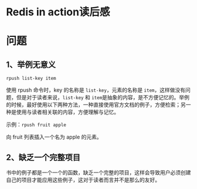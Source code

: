 Redis in action读后感
===

# 问题

## 1、举例无意义

`rpush list-key item`

使用 rpush 命令时，key 的名称是 `list-key`，元素的名称是 `item`，这样做没有问题，但是对于读者来说，`list-key` 和  `item`是抽象的内容，是不方便记忆的。举例的时候，最好使用以下两种方法，一种直接使用官方文档的例子，方便检索；另一种是使用与读者相关联的内容，方便理解与记忆。

示例：`rpush fruit apple `

向 fruit 列表插入一个名为 apple 的元素。

## 2、缺乏一个完整项目

书中的例子都是一个一个的函数，缺乏一个完整的项目，这样会导致用户必须创建自己的项目才能应用这些例子，这对于读者而言并不是那么的友好。
